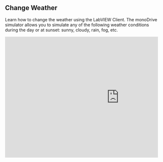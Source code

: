 ## Change Weather

Learn how to change the weather using the LabVIEW Client. The monoDrive simulator allows you to simulate any of the following weather conditions during the day or at sunset: sunny, cloudy, rain, fog, etc.


<div style="position: relative; padding-bottom: 56.25%; height: 0; overflow: hidden; max-width: 100%; height: auto;">
    <iframe width="750" height="400" src="https://www.youtube.com/embed/MPHjGZKyQMw" frameborder="0" allow="accelerometer; autoplay; encrypted-media; gyroscope; picture-in-picture" allowfullscreen></iframe>
</div>
